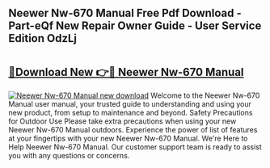## Neewer Nw-670 Manual Free Pdf Download - Part-eQf New Repair Owner Guide - User Service Edition OdzLj

# <h2><a href="http://cf19640.oget.top/?id=Neewer+Nw-670+Manual">🔗Download New 👉🔴 Neewer Nw-670 Manual</a></h2>

[![Neewer Nw-670 Manual new download](https://i.imgur.com/5g1atiW.png)](http://cf19640.oget.top/?id=Neewer+Nw-670+Manual)
Welcome to the Neewer Nw-670 Manual user manual, your trusted guide to understanding and using your new product, from setup to maintenance and beyond. Safety Precautions for Outdoor Use Please take extra precautions when using your new Neewer Nw-670 Manual outdoors. Experience the power of list of features at your fingertips with your new Neewer Nw-670 Manual. We're Here to Help Neewer Nw-670 Manual. Our customer support team is ready to assist you with any questions or concerns.
